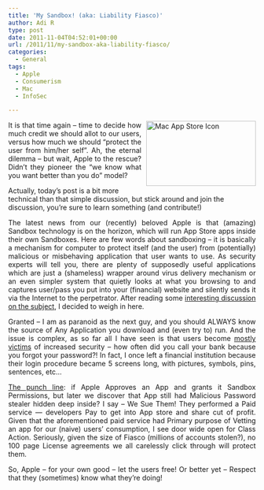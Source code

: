 ```yaml
---
title: 'My Sandbox! (aka: Liability Fiasco)'
author: Adi R
type: post
date: 2011-11-04T04:52:01+00:00
url: /2011/11/my-sandbox-aka-liability-fiasco/
categories:
  - General
tags:
  - Apple
  - Consumerism
  - Mac
  - InfoSec

---
```

<p align="justify">
  <img style="background-image: none; border-bottom: 0px; border-left: 0px; margin: 0px 0px 5px 10px; padding-left: 0px; padding-right: 0px; display: inline; float: right; border-top: 0px; border-right: 0px; padding-top: 0px" title="Mac App Store Icon" border="0" alt="Mac App Store Icon" align="right" src="https://i1.wp.com/www.adir1.com/uploads/2011/11/Mac-App-Store-Icon.png?resize=223%2C132" width="223" height="132" data-recalc-dims="1" />It is that time again – time to decide how much credit we should allot to our users, versus how much we should “protect the user from him/her self”. Ah, the eternal dilemma – but wait, Apple to the rescue? Didn’t they pioneer the “we know what you want better than you do” model?
</p>

Actually, today’s post is a bit more technical than that simple discussion, but stick around and join the discussion, you’re sure to learn something (and contribute!)

<p align="justify">
  The latest news from our (recently) beloved Apple is that (amazing) Sandbox technology is on the horizon, which will run App Store apps inside their own Sandboxes. Here are few words about sandboxing – it is basically a mechanism for computer to protect itself (and the user) from (potentially) malicious or misbehaving application that user wants to use. As security experts will tell you, there are plenty of supposedly useful applications which are just a (shameless) wrapper around virus delivery mechanism or an even simpler system that quietly looks at what you browsing to and captures user/pass you put into your (financial) website and silently sends it via the Internet to the perpetrator. After reading some <a title="Why The Mac App Sandbox Makes Me Sad (from Naming Things)" href="http://lacquer.fi/pauli/blog/2011/11/why-the-mac-app-sandbox-makes-me-sad/" target="_blank">interesting discussion on the subject</a>, I decided to weigh in here.
</p>

<p align="justify">
  Granted – I am as paranoid as the next guy, and you should ALWAYS know the source of Any Application you download and (even try to) run. And the issue is complex, as so far all I have seen is that users become <u>mostly victims</u> of increased security &#8211; how often did you call your bank because you forgot your password?! In fact, I once left a financial institution because their login procedure became 5 screens long, with pictures, symbols, pins, sentences, etc…
</p>

<p align="justify">
  <u>The punch line</u>: if Apple Approves an App and grants it Sandbox Permissions, but later we discover that App still had Malicious Password stealer hidden deep inside? I say – We Sue Them! They performed a Paid service &#8212; developers Pay to get into App store and share cut of profit. Given that the aforementioned paid service had Primary purpose of Vetting an app for our (naive) users’ consumption, I see door wide open for Class Action. Seriously, given the size of Fiasco (millions of accounts stolen?), no 100 page License agreements we all carelessly click through will protect them.
</p>

<p align="justify">
  So, Apple – for your own good – let the users free! Or better yet – Respect that they (sometimes) know what they’re doing!
</p>